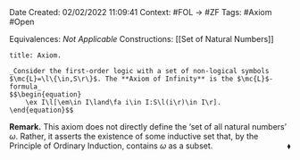 <br />
<br />

Date Created: 02/02/2022 11:09:41
Context: #FOL $\to$ #ZF
Tags: #Axiom #Open 

Equivalences: _Not Applicable_
Constructions: [[Set of Natural Numbers]]

``` ad-Axiom
title: Axiom.

_Consider the first-order logic with a set of non-logical symbols $\mc{L}=\l\{\in,S\r\}$. The **Axiom of Infinity** is the $\mc{L}$-formula_
$$\begin{equation}
    \ex I\l[\em\in I\land\fa i\in I:S\l(i\r)\in I\r].
\end{equation}$$

```

**Remark.** This axiom does not directly define the $\textrm{`}$set of all natural numbers$\textrm{'}$ $\omega$. Rather, it asserts the existence of some inductive set that, by the Principle of Ordinary Induction, contains $\omega$ as a subset.<span style="float:right;">$\blacklozenge$</span>
